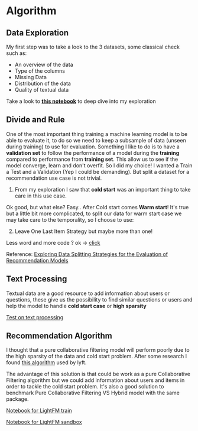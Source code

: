 # Algorithm

## Data Exploration

My first step was to take a look to the 3 datasets, some classical check such as:

- An overview of the data
- Type of the columns
- Missing Data
- Distribution of the data
- Quality of textual data

Take a look to **[this notebook](../../../notebooks/data_exploration.ipynb)** to deep dive into my exploration

## Divide and Rule

One of the most important thing training a machine learning model is to be able to evaluate it, to do so we need to keep a subsample of data (unseen during training) to use for evaluation.
Something I like to do is to have a **validation set** to follow the performance of a model during the **training** compared to performance from **training set**. This allow us to see if the model converge, learn and don't overfit.
So I did my choice! I wanted a Train a Test and a Validation (Yep I could be demanding).
But split a dataset for a recommendation use case is not trivial.
1. From my exploration I saw that **cold start** was an important thing to take care in this use case.

Ok good, but what else? Easy.. After Cold start comes **Warm start**!
It's true but a little bit more complicated, to split our data for warm start case we may take care to the temporality, so I choose to use:

2. Leave One Last Item Strategy but maybe more than one!


Less word and more code ? ok -> [click](../../../notebooks/generate_train_test.ipynb)

Reference:
[Exploring Data Splitting Strategies for the Evaluation
of Recommendation Models](https://arxiv.org/pdf/2007.13237.pdf)

## Text Processing

Textual data are a good resource to add information about users or questions, these give us the possibility to find similar questions or users and help the model to handle **cold start case** or **high sparsity**

[Test on text processing](../../../notebooks/text_processing.ipynb)

## Recommendation Algorithm

I thought that a pure collaborative filtering model will perform poorly due to the high sparsity of the data and cold start problem.
After some research I found [this algorithm](https://making.lyst.com/lightfm/docs/home.html) used by lyft.

The advantage of this solution is that could be work as a pure Collaborative Filtering algorithm but we could add information about users and items in order to tackle the cold start problem.
It's also a good solution to benchmark Pure Collaborative Filtering VS Hybrid model with the same package.

[Notebook for LightFM train](../../../notebooks/train_recsys.ipynb)

[Notebook for LightFM sandbox](../../../notebooks/sandbox_lightFM.ipynb)
